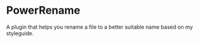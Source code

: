 # PowerRename

A plugin that helps you rename a file to a better suitable name based on my styleguide.

